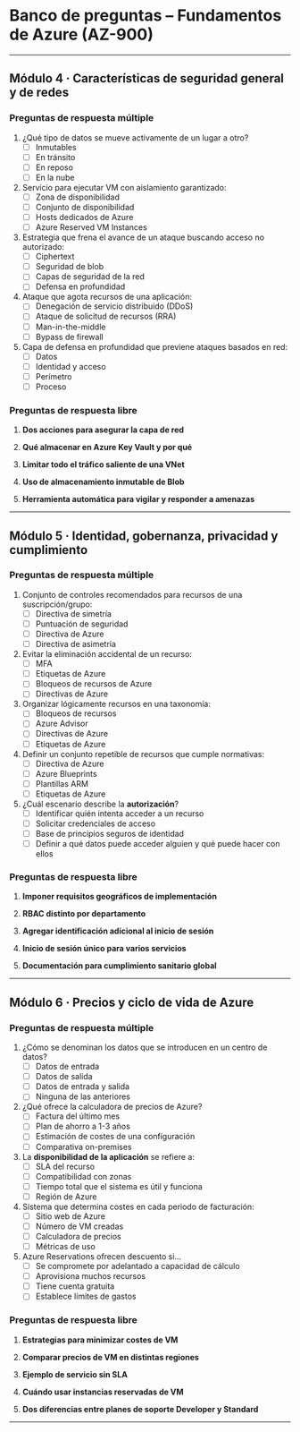 # Banco de preguntas – Fundamentos de Azure (AZ-900)

---

## Módulo 4 · Características de seguridad general y de redes  

### Preguntas de respuesta múltiple
1. ¿Qué tipo de datos se mueve activamente de un lugar a otro?  
   - [ ] Inmutables  
   - [ ] En tránsito  
   - [ ] En reposo  
   - [ ] En la nube  

2. Servicio para ejecutar VM con aislamiento garantizado:  
   - [ ] Zona de disponibilidad  
   - [ ] Conjunto de disponibilidad  
   - [ ] Hosts dedicados de Azure  
   - [ ] Azure Reserved VM Instances  

3. Estrategia que frena el avance de un ataque buscando acceso no autorizado:  
   - [ ] Ciphertext  
   - [ ] Seguridad de blob  
   - [ ] Capas de seguridad de la red  
   - [ ] Defensa en profundidad  

4. Ataque que agota recursos de una aplicación:  
   - [ ] Denegación de servicio distribuido (DDoS)  
   - [ ] Ataque de solicitud de recursos (RRA)  
   - [ ] Man-in-the-middle  
   - [ ] Bypass de firewall  

5. Capa de defensa en profundidad que previene ataques basados en red:  
   - [ ] Datos  
   - [ ] Identidad y acceso  
   - [ ] Perímetro  
   - [ ] Proceso  

### Preguntas de respuesta **libre**
1. **Dos acciones para asegurar la capa de red**  

2. **Qué almacenar en Azure Key Vault y por qué**  

3. **Limitar todo el tráfico saliente de una VNet**  

4. **Uso de almacenamiento inmutable de Blob**  

5. **Herramienta automática para vigilar y responder a amenazas**  

---

## Módulo 5 · Identidad, gobernanza, privacidad y cumplimiento  

### Preguntas de respuesta múltiple
1. Conjunto de controles recomendados para recursos de una suscripción/grupo:  
   - [ ] Directiva de simetría  
   - [ ] Puntuación de seguridad  
   - [ ] Directiva de Azure  
   - [ ] Directiva de asimetría  

2. Evitar la eliminación accidental de un recurso:  
   - [ ] MFA  
   - [ ] Etiquetas de Azure  
   - [ ] Bloqueos de recursos de Azure  
   - [ ] Directivas de Azure  

3. Organizar lógicamente recursos en una taxonomía:  
   - [ ] Bloqueos de recursos  
   - [ ] Azure Advisor  
   - [ ] Directivas de Azure  
   - [ ] Etiquetas de Azure  

4. Definir un conjunto repetible de recursos que cumple normativas:  
   - [ ] Directiva de Azure  
   - [ ] Azure Blueprints  
   - [ ] Plantillas ARM  
   - [ ] Etiquetas de Azure  

5. ¿Cuál escenario describe la **autorización**?  
   - [ ] Identificar quién intenta acceder a un recurso  
   - [ ] Solicitar credenciales de acceso  
   - [ ] Base de principios seguros de identidad  
   - [ ] Definir a qué datos puede acceder alguien y qué puede hacer con ellos  

### Preguntas de respuesta **libre**
1. **Imponer requisitos geográficos de implementación**  

2. **RBAC distinto por departamento**  

3. **Agregar identificación adicional al inicio de sesión**  

4. **Inicio de sesión único para varios servicios**  

5. **Documentación para cumplimiento sanitario global**  

---

## Módulo 6 · Precios y ciclo de vida de Azure  

### Preguntas de respuesta múltiple
1. ¿Cómo se denominan los datos que se introducen en un centro de datos?  
   - [ ] Datos de entrada  
   - [ ] Datos de salida  
   - [ ] Datos de entrada y salida  
   - [ ] Ninguna de las anteriores  

2. ¿Qué ofrece la calculadora de precios de Azure?  
   - [ ] Factura del último mes  
   - [ ] Plan de ahorro a 1-3 años  
   - [ ] Estimación de costes de una configuración  
   - [ ] Comparativa on-premises  

3. La **disponibilidad de la aplicación** se refiere a:  
   - [ ] SLA del recurso  
   - [ ] Compatibilidad con zonas  
   - [ ] Tiempo total que el sistema es útil y funciona  
   - [ ] Región de Azure  

4. Sistema que determina costes en cada periodo de facturación:  
   - [ ] Sitio web de Azure  
   - [ ] Número de VM creadas  
   - [ ] Calculadora de precios  
   - [ ] Métricas de uso  

5. Azure Reservations ofrecen descuento si…  
   - [ ] Se compromete por adelantado a capacidad de cálculo  
   - [ ] Aprovisiona muchos recursos  
   - [ ] Tiene cuenta gratuita  
   - [ ] Establece límites de gastos  

### Preguntas de respuesta **libre**
1. **Estrategias para minimizar costes de VM**  

2. **Comparar precios de VM en distintas regiones**  

3. **Ejemplo de servicio sin SLA**  

4. **Cuándo usar instancias reservadas de VM**  

5. **Dos diferencias entre planes de soporte Developer y Standard**  

---

